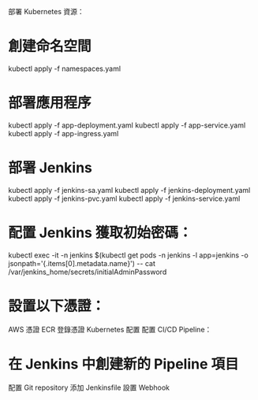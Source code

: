 部署 Kubernetes 資源：
# 創建命名空間
kubectl apply -f namespaces.yaml

# 部署應用程序
kubectl apply -f app-deployment.yaml
kubectl apply -f app-service.yaml
kubectl apply -f app-ingress.yaml

# 部署 Jenkins
kubectl apply -f jenkins-sa.yaml
kubectl apply -f jenkins-deployment.yaml
kubectl apply -f jenkins-pvc.yaml
kubectl apply -f jenkins-service.yaml

# 配置 Jenkins 獲取初始密碼：
kubectl exec -it -n jenkins $(kubectl get pods -n jenkins -l app=jenkins -o jsonpath='{.items[0].metadata.name}') -- cat /var/jenkins_home/secrets/initialAdminPassword

# 設置以下憑證：
AWS 憑證
ECR 登錄憑證
Kubernetes 配置
配置 CI/CD Pipeline：

# 在 Jenkins 中創建新的 Pipeline 項目
配置 Git repository
添加 Jenkinsfile
設置 Webhook